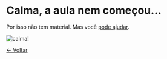 # Calma, a aula nem começou...

Por isso não tem material. Mas você [pode ajudar](../contribua.md).

![calma!](http://66.media.tumblr.com/ccb30f8c4fbbf32eaa6fbe9a23c2ad5a/tumblr_nym1s1bOB51v096cfo1_500.gif)

[<- Voltar](../README.md)